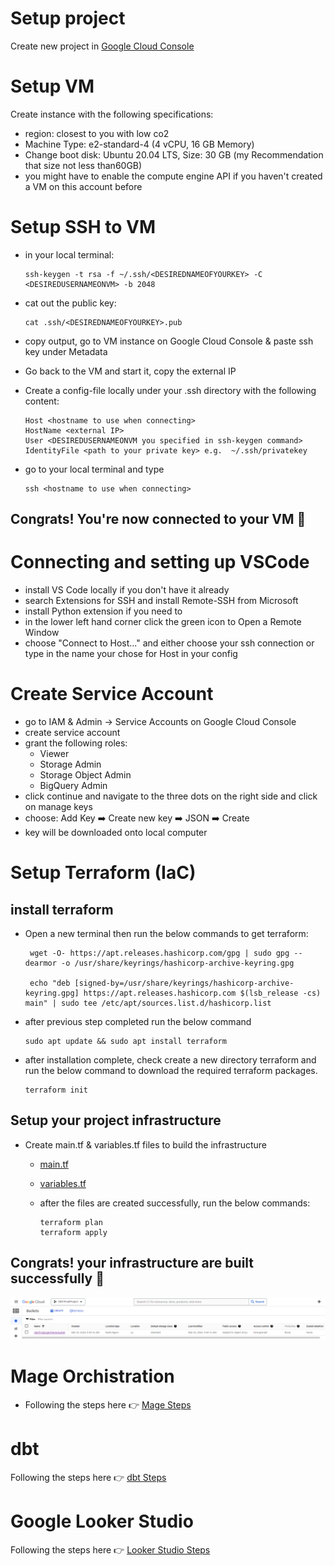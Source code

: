 # Setup project
Create new project in <a href = "https://console.cloud.google.com/"> Google Cloud Console </a>

# Setup VM
Create instance with the following specifications:

- region: closest to you with low co2
- Machine Type: e2-standard-4 (4 vCPU, 16 GB Memory)
- Change boot disk: Ubuntu 20.04 LTS, Size: 30 GB (my Recommendation that size not less than60GB)
- you might have to enable the compute engine API if you haven't created a VM on this account before

# Setup SSH to VM
- in your local terminal:

      ssh-keygen -t rsa -f ~/.ssh/<DESIREDNAMEOFYOURKEY> -C <DESIREDUSERNAMEONVM> -b 2048

- cat out the public key:

      cat .ssh/<DESIREDNAMEOFYOURKEY>.pub
- copy output, go to VM instance on Google Cloud Console & paste ssh key under Metadata
- Go back to the VM and start it, copy the external IP
- Create a config-file locally under your .ssh directory with the following content:
  
      Host <hostname to use when connecting>
      HostName <external IP>
      User <DESIREDUSERNAMEONVM you specified in ssh-keygen command>
      IdentityFile <path to your private key> e.g.  ~/.ssh/privatekey
  
- go to your local terminal and type
  
      ssh <hostname to use when connecting>
## Congrats! You're now connected to your VM 🤩

# Connecting and setting up VSCode
- install VS Code locally if you don't have it already
- search Extensions for SSH and install Remote-SSH from Microsoft
- install Python extension if you need to
- in the lower left hand corner click the green icon to Open a Remote Window
- choose "Connect to Host..." and either choose your ssh connection or type in the name your chose for Host in your config

# Create Service Account
- go to IAM & Admin → Service Accounts on Google Cloud Console
- create service account
- grant the following roles:
  - Viewer
  - Storage Admin
  - Storage Object Admin
  - BigQuery Admin
- click continue and navigate to the three dots on the right side and click on manage keys
- choose: Add Key ➡️ Create new key ➡️ JSON ➡️ Create
- key will be downloaded onto local computer

# Setup Terraform (IaC)
## install terraform 
   - Open a new terminal then run the below commands to get terraform:
     
          wget -O- https://apt.releases.hashicorp.com/gpg | sudo gpg --dearmor -o /usr/share/keyrings/hashicorp-archive-keyring.gpg
     
          echo "deb [signed-by=/usr/share/keyrings/hashicorp-archive-keyring.gpg] https://apt.releases.hashicorp.com $(lsb_release -cs) main" | sudo tee /etc/apt/sources.list.d/hashicorp.list
     
  - after previous step completed run the below command
  
        sudo apt update && sudo apt install terraform
    
  - after installation complete, check create a new directory terraform and run the below command to download the required terraform packages. 
  
        terraform init   

## Setup your project infrastructure
- Create main.tf & variables.tf files to build the infrastructure
  - <a href = "/terraform/main.tf"> main.tf </a>
  - <a href = "/terraform/variables.tf"> variables.tf </a>
  - after the files are created successfully, run the below commands:

        terraform plan
        terraform apply

## Congrats! your infrastructure are built successfully 🙏
 <img src="images/bucket.png">

# Mage Orchistration
- Following the steps here 👉 <a href = ""> Mage Steps </a>

# dbt
Following the steps here 👉 <a href = ""> dbt Steps </a>

# Google Looker Studio
Following the steps here 👉 <a href = ""> Looker Studio Steps </a>
